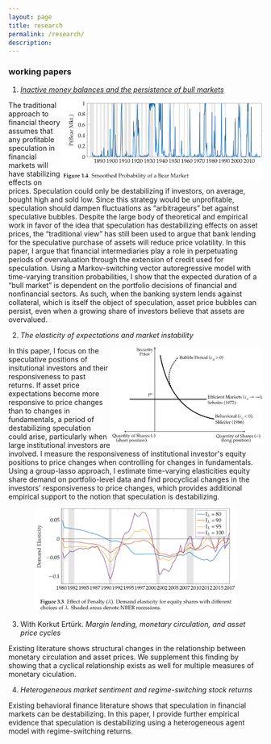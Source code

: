 ```yaml
---
layout: page
title: research
permalink: /research/
description: 
---
```


### working papers

1. [*Inactive money balances and the persistence of bull markets*](https://drive.google.com/file/d/1ZteOGfCt_-VXa2qAfsjicXbliVqRMG8v/view?usp=sharing)
<img align="right" src="/assets/img/BearProb1.png" width="400" height="156">
The traditional approach to financial theory assumes that any profitable speculation in financial markets will have stabilizing effects on prices.  Speculation could only be destabilizing if investors, on average, bought high and sold low. Since this strategy would be unprofitable, speculation should dampen fluctuations as “arbitrageurs” bet against speculative bubbles. Despite the large body of theoretical and empirical work in favor of the idea that speculation has destabilizing effects on asset prices, the “traditional view” has still been used to argue that bank lending for the speculative purchase of assets will reduce price volatility. In this paper, I argue that financial intermediaries play a role in perpetuating periods of overvaluation through the extension of credit used for speculation. Using a Markov-switching vector autoregressive model with time-varying transition probabilities, I show that the expected duration of a “bull market” is dependent on the portfolio decisions of financial and nonfinancial sectors. As such, when the banking system lends against collateral, which is itself the object of speculation, asset price bubbles can persist, even when a growing share of investors believe that assets are overvalued.

2. *The elasticity of expectations and market instability*
<img align="right" src="/assets/img/SecurityDemand.png" width="300" height="192">
In this paper, I focus on the speculative positions of insitutional investors and their responsiveness to past returns. If asset price expectations become more responsive to price changes than to changes in fundamentals, a period of destabilizing speculation could arise, particularly when large institutional investors are involved. I measure the responsiveness of institutional investor's equity positions to price changes when controlling for changes in fundamentals. Using a group-lasso approach, I estimate time-varying elasticities equity share demand on portfolio-level data and find procyclical changes in the investors' responsiveness to price changes, which provides additional empirical support to the notion that speculation is destabilizing.

<p align="center">
<img src="/assets/img/TVElasticity.png" width="400" height="205">
 </p>
 
3. With Korkut Ert&uuml;rk. *Margin lending, monetary circulation, and asset price cycles*

Existing literature shows structural changes in the relationship between monetary circulation and asset prices. We supplement this finding by showing that a cyclical relationship exists as well for multiple measures of monetary ciculation.

4. *Heterogeneous market sentiment and regime-switching stock returns* 

Existing behavioral finance literature shows that speculation in financial markets can be destabilizing. In this paper, I provide further empirical evidence that speculation is destabilizing using a heterogeneous agent model with regime-switching returns.
